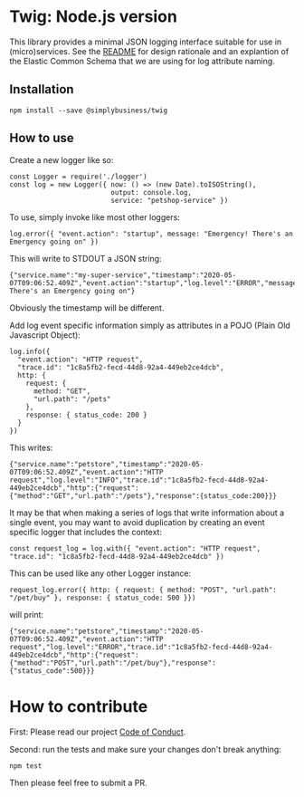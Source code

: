 # Twig: Node.js version

This library provides a minimal JSON logging interface suitable for use in (micro)services. See the [README](../README.md) for design rationale and an explantion of the Elastic Common Schema that we are using for log attribute naming.

## Installation

    npm install --save @simplybusiness/twig

## How to use

Create a new logger like so:

    const Logger = require('./logger')
    const log = new Logger({ now: () => (new Date).toISOString(),
                             output: console.log,
                             service: "petshop-service" })

To use, simply invoke like most other loggers:

    log.error({ "event.action": "startup", message: "Emergency! There's an Emergency going on" })

This will write to STDOUT a JSON string:

    {"service.name":"my-super-service","timestamp":"2020-05-07T09:06:52.409Z","event.action":"startup","log.level":"ERROR","message":"Emergency! There's an Emergency going on"}

Obviously the timestamp will be different.

Add log event specific information simply as attributes in a POJO (Plain Old Javascript Object):

    log.info({
      "event.action": "HTTP request",
      "trace.id": "1c8a5fb2-fecd-44d8-92a4-449eb2ce4dcb",
      http: {
        request: {
          method: "GET",
          "url.path": "/pets"
        },
        response: { status_code: 200 }
      }
    })

This writes:

    {"service.name":"petstore","timestamp":"2020-05-07T09:06:52.409Z","event.action":"HTTP request","log.level":"INFO","trace.id":"1c8a5fb2-fecd-44d8-92a4-449eb2ce4dcb","http":{"request":{"method":"GET","url.path":"/pets"},"response":{status_code:200}}}

It may be that when making a series of logs that write information about a single event, you may want to avoid duplication by creating an event specific logger that includes the context:

    const request_log = log.with({ "event.action": "HTTP request", "trace.id": "1c8a5fb2-fecd-44d8-92a4-449eb2ce4dcb" })

This can be used like any other Logger instance:

    request_log.error({ http: { request: { method: "POST", "url.path": "/pet/buy" }, response: { status_code: 500 }})

will print:

    {"service.name":"petstore","timestamp":"2020-05-07T09:06:52.409Z","event.action":"HTTP request","log.level":"ERROR","trace.id":"1c8a5fb2-fecd-44d8-92a4-449eb2ce4dcb","http":{"request":{"method":"POST","url.path":"/pet/buy"},"response":{"status_code":500}}}

# How to contribute

First: Please read our project [Code of Conduct](../CODE_OF_CONDUCT.md).

Second: run the tests and make sure your changes don't break anything:

    npm test

Then please feel free to submit a PR.
